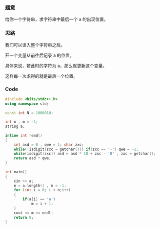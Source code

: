 ### 题意

给你一个字符串，求字符串中最后一个 $\text{a}$ 的出现位置。

### 思路

我们可以读入整个字符串之后。

开一个变量从前往后记录 $\text{a}$ 的位置。

具体来说，若此时的字符为 $\text{a}$，那么就更新这个变量。

这样每一次求得的就是最后一个位置。

### Code

```cpp
#include <bits/stdc++.h>
using namespace std;
 
const int N = 1000010;
 
int n , m = -1;
string a;
 
inline int read()
{
    int asd = 0 , qwe = 1; char zxc;
    while(!isdigit(zxc = getchar())) if(zxc == '-') qwe = -1;
    while(isdigit(zxc)) asd = asd * 10 + zxc - '0' , zxc = getchar();
    return asd * qwe;
}
 
int main()
{
    cin >> a;
    n = a.length() , m = -1;
    for (int i = 0; i < n;i++)
    {
        if(a[i] == 'a')
            m = i + 1;
    }
    cout << m << endl;
    return 0;
}

```